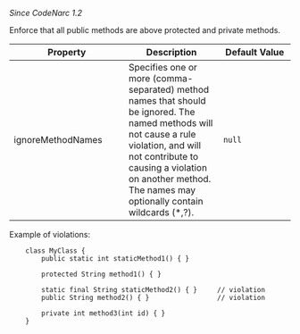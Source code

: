 *Since CodeNarc 1.2*

Enforce that all public methods are above protected and private methods.

<table>
<colgroup>
<col style="width: 40%" />
<col style="width: 33%" />
<col style="width: 25%" />
</colgroup>
<thead>
<tr>
<th>Property</th>
<th>Description</th>
<th>Default Value</th>
</tr>
</thead>
<tbody>
<tr>
<td>ignoreMethodNames</td>
<td>Specifies one or more (comma-separated) method names that should be
ignored. The named methods will not cause a rule violation, and will not
contribute to causing a violation on another method. The names may
optionally contain wildcards (*,?).</td>
<td><code>null</code></td>
</tr>
</tbody>
</table>

Example of violations:

        class MyClass {
            public static int staticMethod1() { }

            protected String method1() { }

            static final String staticMethod2() { }     // violation
            public String method2() { }                 // violation

            private int method3(int id) { }
        }
